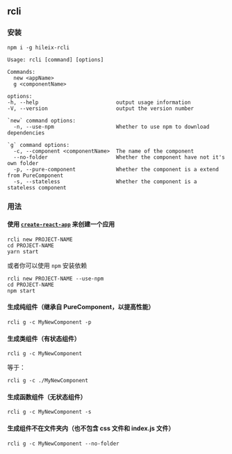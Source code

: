 ## rcli

### 安装

```shell
npm i -g hileix-rcli
```

```
Usage: rcli [command] [options]

Commands:
  new <appName>
  g <componentName>

options:
-h, --help                         output usage information
-V, --version                      output the version number

`new` command options:
  -n, --use-npm                    Whether to use npm to download dependencies

`g` command options:
  -c, --component <componentName>  The name of the component
  --no-folder                      Whether the component have not it's own folder
  -p, --pure-component             Whether the component is a extend from PureComponent
  -s, --stateless                  Whether the component is a stateless component
```

### 用法

#### 使用 [`create-react-app`](https://github.com/facebook/create-react-app) 来创建一个应用

```shell
rcli new PROJECT-NAME
cd PROJECT-NAME
yarn start
```

或者你可以使用 `npm` 安装依赖

```shell
rcli new PROJECT-NAME --use-npm
cd PROJECT-NAME
npm start
```

#### 生成纯组件（继承自 PureComponent，以提高性能）

```shell
rcli g -c MyNewComponent -p
```

#### 生成类组件（有状态组件）

```shell
rcli g -c MyNewComponent
```

等于：

```shell
rcli g -c ./MyNewComponent
```

#### 生成函数组件（无状态组件）

```shell
rcli g -c MyNewComponent -s
```

#### 生成组件不在文件夹内（也不包含 css 文件和 index.js 文件）

```shell
rcli g -c MyNewComponent --no-folder
```
